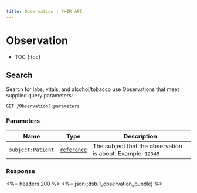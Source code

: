 ```yaml
---
title: Observation | FHIR API
---
```


# Observation

* TOC
{:toc}

## Search

Search for labs, vitals, and alcohol/tobacco use Observations that meet supplied query parameters:

    GET /Observation?:parameters

### Parameters

 Name            | Type                                                                           | Description
-----------------|--------------------------------------------------------------------------------|------------------------------------------------------------
`subject:Patient`|[`reference`](http://www.hl7.org/implement/standards/fhir/search.html#reference)| The subject that the observation is about. Example: `12345`


### Response

<%= headers 200 %>
<%= json(:dstu1_observation_bundle) %>